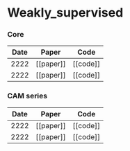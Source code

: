 # Weakly_supervised

### Core

Date | Paper | Code
:---: | :---: | :---:
2222 | [[paper]] | [[code]] |
2222 | [[paper]] | [[code]] |


### CAM series

Date | Paper | Code
:---: | :---: | :---:
2222 | [[paper]] | [[code]] |
2222 | [[paper]] | [[code]] |
